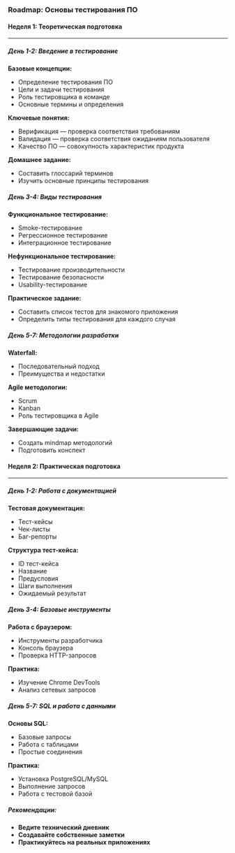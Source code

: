 ### Roadmap: Основы тестирования ПО

#### Неделя 1: Теоретическая подготовка
------

##### День 1-2: Введение в тестирование

**Базовые концепции:**

* Определение тестирования ПО
* Цели и задачи тестирования
* Роль тестировщика в команде
* Основные термины и определения

**Ключевые понятия:**

* Верификация — проверка соответствия требованиям
* Валидация — проверка соответствия ожиданиям пользователя
* Качество ПО — совокупность характеристик продукта

**Домашнее задание:**

* Составить глоссарий терминов
* Изучить основные принципы тестирования

##### День 3-4: Виды тестирования

**Функциональное тестирование:**

* Smoke-тестирование
* Регрессионное тестирование
* Интеграционное тестирование

**Нефункциональное тестирование:**

* Тестирование производительности
* Тестирование безопасности
* Usability-тестирование

**Практическое задание:**

* Составить список тестов для знакомого приложения
* Определить типы тестирования для каждого случая

##### День 5-7: Методологии разработки

**Waterfall:**

* Последовательный подход
* Преимущества и недостатки

**Agile методологии:**

* Scrum
* Kanban
* Роль тестировщика в Agile

**Завершающие задачи:**

* Создать mindmap методологий
* Подготовить конспект

#### Неделя 2: Практическая подготовка
------

##### День 1-2: Работа с документацией

**Тестовая документация:**

* Тест-кейсы
* Чек-листы
* Баг-репорты

**Структура тест-кейса:**

* ID тест-кейса
* Название
* Предусловия
* Шаги выполнения
* Ожидаемый результат

##### День 3-4: Базовые инструменты

**Работа с браузером:**

* Инструменты разработчика
* Консоль браузера
* Проверка HTTP-запросов

**Практика:**

* Изучение Chrome DevTools
* Анализ сетевых запросов

##### День 5-7: SQL и работа с данными

**Основы SQL:**

* Базовые запросы
* Работа с таблицами
* Простые соединения

**Практика:**

* Установка PostgreSQL/MySQL
* Выполнение запросов
* Работа с тестовой базой

##### Рекомендации:

* **Ведите технический дневник**
* **Создавайте собственные заметки**
* **Практикуйтесь на реальных приложениях**